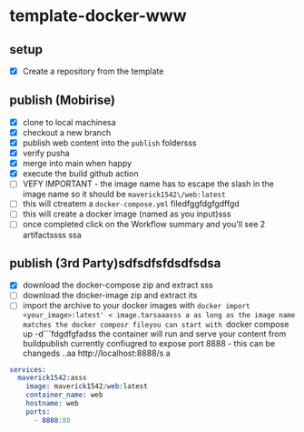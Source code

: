 # template-docker-www

## setup
- [X] Create a repository from the template

## publish (Mobirise)
- [X] clone to local machinesa
- [X] checkout a new branch
- [X] publish web content into the ```publish``` foldersss
- [x] verify pusha
- [X] merge into main when happy
- [X] execute the build github action
- [ ]   VEFY IMPORTANT - the image name has to escape the slash in the image name so it should be ```maverick1542\/web:latest```
- [ ] this will ctreatem a ```docker-compose.yml``` filedfggfdgfgdffgd
- [ ] this will create a docker image (named as you input)sss
- [ ] once completed click on the Workflow summary and you'll see 2 artifactssss
ssa
## publish (3rd Party)sdfsdfsfdsdfsdsa
- [X] download the docker-compose zip and extract sss
- [ ] download the docker-image zip and extract its
- [ ] import the archive to your docker images with ```docker import <your_image>:latest' < image.tarsaaasss
a
as long as the image name matches the docker composr fileyou can start with ```docker compose up -d```fdgdfgfadss
the container will run and serve your content from buildpublish
currently confiugred to expose port 8888 - this can be changeds
..aa
http://localhost:8888/s
a
```s
services:
  maverick1542:asss
    image: maverick1542/web:latest
    container_name: web
    hostname: web
    ports:
      - 8888:80
```
